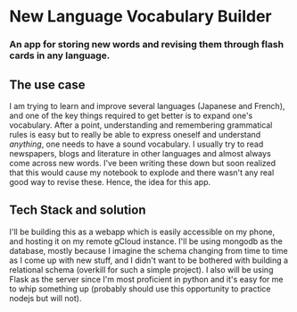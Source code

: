 # New Language Vocabulary Builder
### An app for storing new words and revising them through flash cards in any language. 

## The use case
I am trying to learn and improve several languages (Japanese and French), and one of the key things required to get better is to expand one's vocabulary. After a point, understanding and remembering grammatical rules is easy but to really be able to express oneself and understand _anything_, one needs to have a sound vocabulary. I usually try to read newspapers, blogs and literature in other languages and almost always come across new words. I've been writing these down but soon realized that this would cause my notebook to explode and there wasn't any real good way to revise these. Hence, the idea for this app.

## Tech Stack and solution
I'll be building this as a webapp which is easily accessible on my phone, and hosting it on my remote gCloud instance. I'll be using mongodb as the database, mostly because I imagine the schema changing from time to time as I come up with new stuff, and I didn't want to be bothered with building a relational schema (overkill for such a simple project). I also will be using Flask as the server since I'm most proficient in python and it's easy for me to whip something up (probably should use this opportunity to practice nodejs but will not).
